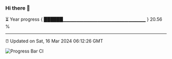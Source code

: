 ### Hi there 👋

⏳ Year progress { ██████▁▁▁▁▁▁▁▁▁▁▁▁▁▁▁▁▁▁▁▁▁▁▁▁ } 20.56 %

---

⏰ Updated on Sat, 16 Mar 2024 06:12:26 GMT

![Progress Bar CI](https://github.com/liununu/liununu/workflows/Progress%20Bar%20CI/badge.svg)
